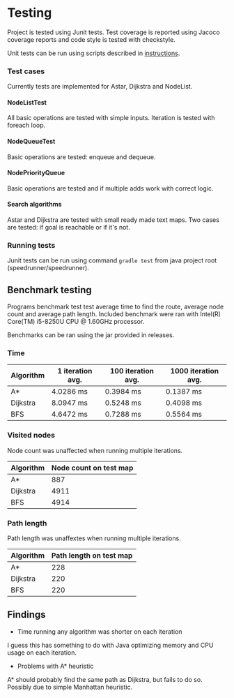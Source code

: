 # Testing

Project is tested using Junit tests. Test coverage is reported using Jacoco coverage reports and code style is tested with checkstyle. 

Unit tests can be run using scripts described in [instructions](https://github.com/jonitaajamo/speedrunner/blob/master/documentation/instructions.md).

### Test cases
Currently tests are implemented for Astar, Dijkstra and NodeList.

#### NodeListTest
All basic operations are tested with simple inputs. Iteration is tested with foreach loop.

#### NodeQueueTest
Basic operations are tested: enqueue and dequeue.

#### NodePriorityQueue
Basic operations are tested and if multiple adds work with correct logic.

#### Search algorithms
Astar and Dijkstra are tested with small ready made text maps. Two cases are tested: if goal is reachable or if it's not.

### Running tests

Junit tests can be run using command ```gradle test``` from java project root (speedrunner/speedrunner).

## Benchmark testing

Programs benchmark test test average time to find the route, average node count and average path length.
Included benchmark were ran with Intel(R) Core(TM) i5-8250U CPU @ 1.60GHz processor.

Benchmarks can be ran using the jar provided in releases.

### Time

   | Algorithm           |  1 iteration avg. | 100 iteration avg.| 1000 iteration avg.|
   | ------------------- | ------------------| ------------------| -------------------| 
   | A*                  | 4.0286 ms         | 0.3984 ms         | 0.1387 ms          | 
   | Dijkstra            | 8.0947 ms         | 0.5248 ms         | 0.4098 ms          | 
   | BFS                 | 4.6472 ms         | 0.7288 ms         | 0.5564 ms          |
   
### Visited nodes
Node count was unaffected when running multiple iterations.

 | Algorithm           |Node count on test map | 
 | ------------------- | ----------------------|  
 | A*                  | 887                   |  
 | Dijkstra            | 4911                  | 
 | BFS                 | 4914                  | 
 
 ### Path length
 Path length was unaffextes when running multiple iterations.
 
 | Algorithm           |Path length on test map| 
 | ------------------- | ----------------------|  
 | A*                  | 228                   |  
 | Dijkstra            | 220                   | 
 | BFS                 | 220                   |
 
 ## Findings
 * Time running any algorithm was shorter on each iteration
 
 I guess this has something to do with Java optimizing memory and CPU usage on each iteration. 
 

* Problems with A* heuristic

A* should probably find the same path as Dijkstra, but fails to do so. Possibly due to simple Manhattan heuristic.
